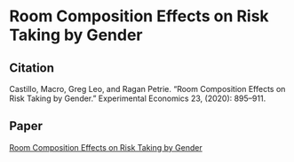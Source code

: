 

# Room Composition Effects on Risk Taking by Gender

## Citation 

Castillo, Macro, Greg Leo, and Ragan Petrie. “Room Composition Effects on Risk Taking by Gender.” Experimental Economics 23, (2020): 895–911.


## Paper

[Room Composition Effects on Risk Taking by Gender](<https://link.springer.com/article/10.1007/s10683-019-09635-w>)

